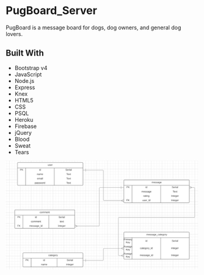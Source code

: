 # PugBoard_Server

PugBoard is a message board for dogs, dog owners, and general dog lovers.

## Built With
- Bootstrap v4
- JavaScript
- Node.js
- Express
- Knex
- HTML5
- CSS
- PSQL
- Heroku
- Firebase
- jQuery
- Blood
- Sweat
- Tears

![ERD](ERD.png)

